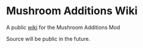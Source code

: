 # Mushroom Additions Wiki
A public [wiki](https://github.com/AnimalMaceProjects/MushroomWiki/wiki) for the Mushroom Additions Mod

Source will be public in the future.
